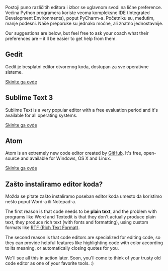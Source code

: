 Postoji puno različitih editora i izbor se uglavnom svodi na lične preference. Većina Python programera koriste veoma kompleksne IDE (Integrated Development Environments), poput PyCharm-a. Početniku su, međutim, manje podesni. Naše preporuke su jednako moćne, ali znatno jednostavnije.

Our suggestions are below, but feel free to ask your coach what their preferences are – it'll be easier to get help from them.

## Gedit

Gedit je besplatni editor otvorenog koda, dostupan za sve operativne sisteme.

[Skinite ga ovde](https://wiki.gnome.org/Apps/Gedit#Download)

## Sublime Text 3

Sublime Text is a very popular editor with a free evaluation period and it's available for all operating systems.

[Skinite ga ovde](https://www.sublimetext.com/3)

## Atom

Atom is an extremely new code editor created by [GitHub](https://github.com/). It's free, open-source and available for Windows, OS X and Linux.

[Skinite ga ovde](https://atom.io/)

## Zašto instaliramo editor koda?

Možda se pitate zašto instaliramo poseban editor koda umesto da koristimo nešto poput Word-a ili Notepad-a.

The first reason is that code needs to be **plain text**, and the problem with programs like Word and Textedit is that they don't actually produce plain text, they produce rich text (with fonts and formatting), using custom formats like [RTF (Rich Text Format)](https://en.wikipedia.org/wiki/Rich_Text_Format).

The second reason is that code editors are specialized for editing code, so they can provide helpful features like highlighting code with color according to its meaning, or automatically closing quotes for you.

We'll see all this in action later. Soon, you'll come to think of your trusty old code editor as one of your favorite tools. :)